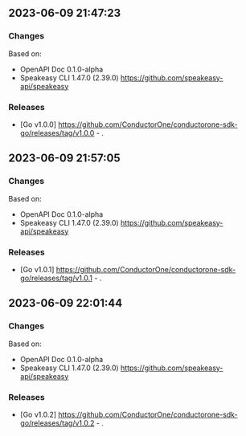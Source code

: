 

## 2023-06-09 21:47:23
### Changes
Based on:
- OpenAPI Doc 0.1.0-alpha 
- Speakeasy CLI 1.47.0 (2.39.0) https://github.com/speakeasy-api/speakeasy
### Releases
- [Go v1.0.0] https://github.com/ConductorOne/conductorone-sdk-go/releases/tag/v1.0.0 - .

## 2023-06-09 21:57:05
### Changes
Based on:
- OpenAPI Doc 0.1.0-alpha 
- Speakeasy CLI 1.47.0 (2.39.0) https://github.com/speakeasy-api/speakeasy
### Releases
- [Go v1.0.1] https://github.com/ConductorOne/conductorone-sdk-go/releases/tag/v1.0.1 - .

## 2023-06-09 22:01:44
### Changes
Based on:
- OpenAPI Doc 0.1.0-alpha 
- Speakeasy CLI 1.47.0 (2.39.0) https://github.com/speakeasy-api/speakeasy
### Releases
- [Go v1.0.2] https://github.com/ConductorOne/conductorone-sdk-go/releases/tag/v1.0.2 - .